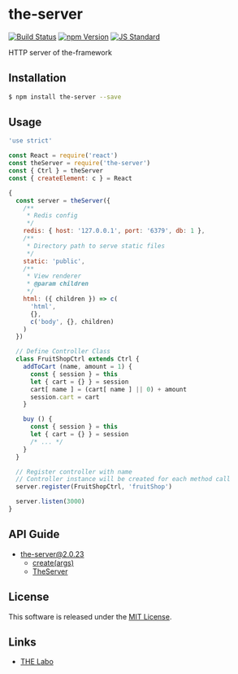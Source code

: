 the-server
==========

<!---
This file is generated by ape-tmpl. Do not update manually.
--->

<!-- Badge Start -->
<a name="badges"></a>

[![Build Status][bd_travis_shield_url]][bd_travis_url]
[![npm Version][bd_npm_shield_url]][bd_npm_url]
[![JS Standard][bd_standard_shield_url]][bd_standard_url]

[bd_repo_url]: https://github.com/the-labo/the-server
[bd_travis_url]: http://travis-ci.org/the-labo/the-server
[bd_travis_shield_url]: http://img.shields.io/travis/the-labo/the-server.svg?style=flat
[bd_travis_com_url]: http://travis-ci.com/the-labo/the-server
[bd_travis_com_shield_url]: https://api.travis-ci.com/the-labo/the-server.svg?token=
[bd_license_url]: https://github.com/the-labo/the-server/blob/master/LICENSE
[bd_codeclimate_url]: http://codeclimate.com/github/the-labo/the-server
[bd_codeclimate_shield_url]: http://img.shields.io/codeclimate/github/the-labo/the-server.svg?style=flat
[bd_codeclimate_coverage_shield_url]: http://img.shields.io/codeclimate/coverage/github/the-labo/the-server.svg?style=flat
[bd_gemnasium_url]: https://gemnasium.com/the-labo/the-server
[bd_gemnasium_shield_url]: https://gemnasium.com/the-labo/the-server.svg
[bd_npm_url]: http://www.npmjs.org/package/the-server
[bd_npm_shield_url]: http://img.shields.io/npm/v/the-server.svg?style=flat
[bd_standard_url]: http://standardjs.com/
[bd_standard_shield_url]: https://img.shields.io/badge/code%20style-standard-brightgreen.svg

<!-- Badge End -->


<!-- Description Start -->
<a name="description"></a>

HTTP server of the-framework

<!-- Description End -->


<!-- Overview Start -->
<a name="overview"></a>



<!-- Overview End -->


<!-- Sections Start -->
<a name="sections"></a>

<!-- Section from "doc/guides/01.Installation.md.hbs" Start -->

<a name="section-doc-guides-01-installation-md"></a>

Installation
-----

```bash
$ npm install the-server --save
```


<!-- Section from "doc/guides/01.Installation.md.hbs" End -->

<!-- Section from "doc/guides/02.Usage.md.hbs" Start -->

<a name="section-doc-guides-02-usage-md"></a>

Usage
---------

```javascript
'use strict'

const React = require('react')
const theServer = require('the-server')
const { Ctrl } = theServer
const { createElement: c } = React

{
  const server = theServer({
    /**
     * Redis config
     */
    redis: { host: '127.0.0.1', port: '6379', db: 1 },
    /**
     * Directory path to serve static files
     */
    static: 'public',
    /**
     * View renderer
     * @param children
     */
    html: ({ children }) => c(
      'html',
      {},
      c('body', {}, children)
    )
  })

  // Define Controller Class
  class FruitShopCtrl extends Ctrl {
    addToCart (name, amount = 1) {
      const { session } = this
      let { cart = {} } = session
      cart[ name ] = (cart[ name ] || 0) + amount
      session.cart = cart
    }

    buy () {
      const { session } = this
      let { cart = {} } = session
      /* ... */
    }
  }

  // Register controller with name
  // Controller instance will be created for each method call
  server.register(FruitShopCtrl, 'fruitShop')

  server.listen(3000)
}

```


<!-- Section from "doc/guides/02.Usage.md.hbs" End -->

<!-- Section from "doc/guides/10.API Guide.md.hbs" Start -->

<a name="section-doc-guides-10-a-p-i-guide-md"></a>

API Guide
-----

+ [the-server@2.0.23](./doc/api/api.md)
  + [create(args)](./doc/api/api.md#the-server-function-create)
  + [TheServer](./doc/api/api.md#the-server-class)


<!-- Section from "doc/guides/10.API Guide.md.hbs" End -->


<!-- Sections Start -->


<!-- LICENSE Start -->
<a name="license"></a>

License
-------
This software is released under the [MIT License](https://github.com/the-labo/the-server/blob/master/LICENSE).

<!-- LICENSE End -->


<!-- Links Start -->
<a name="links"></a>

Links
------

+ [THE Labo][t_h_e_labo_url]

[t_h_e_labo_url]: https://github.com/the-labo

<!-- Links End -->

